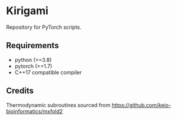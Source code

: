 # Kirigami
Repository for PyTorch scripts.
## Requirements
* python (>=3.8)
* pytorch (>=1.7)
* C++17 compatible compiler
## Credits
Thermodynamic subroutines sourced from https://github.com/keio-bioinformatics/mxfold2
